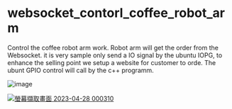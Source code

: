 # websocket_contorl_coffee_robot_arm


Control the coffee robot arm work. Robot arm will get the order from the 
Websocket. it is very sample only send a IO signal by the ubuntu IOPG, to enhance the selling point we setup a website for customer to orde.
The ubunt GPIO control will call by the c++ programm.




![image](https://user-images.githubusercontent.com/82942566/234899587-78933add-9c92-4a4e-b418-c0531778764c.png)




[![螢幕擷取畫面 2023-04-28 000310](https://user-images.githubusercontent.com/82942566/234921346-6963914b-c635-4281-b628-55501463d457.png)](https://youtu.be/1ozStpUTh9c)
